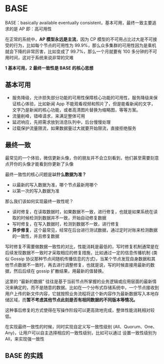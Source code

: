 <!--
 * @Author: shgopher shgopher@gmail.com
 * @Date: 2024-10-27 23:44:39
 * @LastEditors: shgopher shgopher@gmail.com
 * @LastEditTime: 2024-11-01 23:57:12
 * @FilePath: /luban/系统设计基础/分布式/分布式理论/BASE/README.md
 * @Description: 
 * 
 * Copyright (c) 2024 by shgopher, All Rights Reserved. 
-->
# BASE

BASE：basically available eventually consistent，基本可用，最终一致主要追求的是 AP 即：高可用性

在正常的系统中，**AP 模型永远是主流**，因为 CP 模型的不可用占比过大是不可接受的行为，比如每个节点的可用性为 99.9%，那么众多集群的可用性因为是乘机就会下降的非常厉害，比如变成了 99.7%，那么一个月就要有 100 多分钟的不可用时间，这对于系统来说非常的灾难

**1 基本可用，2 最终一致性是 BASE 的核心思想**

## 基本可用
- 服务降级，允许损失部分功能的可用性保障核心功能的可用性，服务降级来保证核心体验，比如新闻 App 不能观看视频和照片了，但是能看新闻的文字，文字乃是新闻的核心功能，或者高清图片替换为缩略图，等等方案。
- 流量削峰，错峰请求，来满足整体可用
- 延迟响应，先把需求放到消息队列中，后台慢慢处理
- 过载保护流量限流，如果数据量过大就要开始限流，直接拒绝服务
## 最终一致
最常见的一个体验，微信更新头像，你的朋友并不会立刻看到，他们甚至需要刻意点开你的头像才能看到你更新了头像

最终一致性的核心问题是**以什么数据为准？**

- 以最新的写入数据为准，哪个节点最新用哪个
- 以第一次的写入数据为准

那么我们该如何实现最终一致性呢？

- 读时修复，在读取数据时，如果数据不一致，进行修复，也就是如果系统在读取的时候检测到数据并不一致，开始自动修复数据
- 写时修复，在写入数据时，检测到数据不一致，进行修复
- **异步修复**，这个最常见，经常在后台进行测试数据，通过定时对账来检测数据的一致性，并且修复数据

写时修复不需要做数据一致性的对比，性能消耗是最低的，写时修复机制通常是在后续发现数据不一致时才采取相应的修复措施，比如通过一定的信息传播机制 (类似 Gossip 协议那种节点间随机传播信息的方式)，当某个节点发现自身数据和其他节点数据不一致时，再去进行调整修复，也就是说，写的时候直接用最新的数据，然后后续在 gossip 扩散结果，用最新的值替换。

这里的 “最新的数据” 往往是基于当前节点所掌握的业务逻辑或应用层面的最新情况来确定的，而不是随意的数据。比如在一个分布式存储系统中，一个节点接收到用户上传的新文件内容，它就按照业务流程将这个新内容作为最新数据写入本地存储区域，而**暂不考虑其他节点此刻是否有相同数据的不同版本等情况。**

这种事后修复的方式使得在写操作阶段可以更高效地完成，整体性能消耗相对较低。

在实现最终一致性的时候，同时实现自定义写一致性级别
(All、Quorum、One、Any)，让用户可以自主选择相应的一致性级别，比如可以通过
设置一致性级别为 All，来实现强一致性
## BASE 的实践



